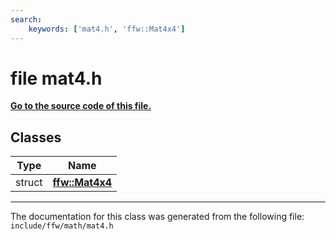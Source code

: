 ```yaml
---
search:
    keywords: ['mat4.h', 'ffw::Mat4x4']
---
```


# file mat4.h

**[Go to the source code of this file.](mat4_8h_source.md)**
## Classes

|Type|Name|
|-----|-----|
|struct|[**ffw::Mat4x4**](structffw_1_1_mat4x4.md)|




----------------------------------------
The documentation for this class was generated from the following file: `include/ffw/math/mat4.h`
